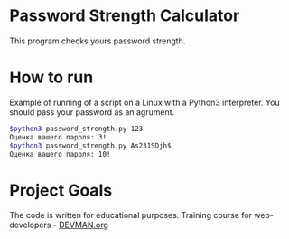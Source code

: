 # Password Strength Calculator

This program checks yours password strength.

# How to run
Example of running of a script on a Linux with a Python3 interpreter. You should pass your password as an agrument.
```bash
$python3 password_strength.py 123
Оценка вашего пароля: 3!
$python3 password_strength.py As231SDjh$
Оценка вашего пароля: 10!
```

# Project Goals

The code is written for educational purposes. Training course for web-developers - [DEVMAN.org](https://devman.org)
